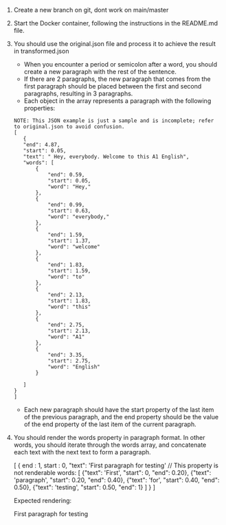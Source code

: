 1) Create a new branch on git, dont work on main/master

2) Start the Docker container, following the instructions in the README.md file.

3) You should use the original.json file and process it to achieve the result in transformed.json

    - When you encounter a period or semicolon after a word, you should create a new paragraph with the rest of the sentence.
    - If there are 2 paragraphs, the new paragraph that comes from the first paragraph should be placed between the first and second paragraphs, resulting in 3 paragraphs.
    - Each object in the array represents a paragraph with the following properties:
     ```
     NOTE: This JSON example is just a sample and is incomplete; refer to original.json to avoid confusion.
     [
        {
        "end": 4.87,
        "start": 0.05,
        "text": " Hey, everybody. Welcome to this A1 English",
        "words": [
            {
                "end": 0.59,
                "start": 0.05,
                "word": "Hey,"
            },
            {
                "end": 0.99,
                "start": 0.63,
                "word": "everybody,"
            },
            {
                "end": 1.59,
                "start": 1.37,
                "word": "welcome"
            },
            {
                "end": 1.83,
                "start": 1.59,
                "word": "to"
            },
            {
                "end": 2.13,
                "start": 1.83,
                "word": "this"
            },
            {
                "end": 2.75,
                "start": 2.13,
                "word": "A1"
            },
            {
                "end": 3.35,
                "start": 2.75,
                "word": "English"
            }
            
        ]
    }
     ]
     ```
    - Each new paragraph should have the start property of the last item of the previous paragraph, and the end property should be the value of the end property of the last item of the current paragraph.

4) You should render the words property in paragraph format. In other words, you    should iterate through the words array, and concatenate each text with the next text to form a paragraph.

    [
        {
            end : 1,
            start : 0,
            "text": 'First paragraph for testing' // This property is not renderable
            words: [
                {"text": 'First', "start": 0, "end": 0.20},
                {"text": 'paragraph', "start": 0.20, "end": 0.40},
                {"text": 'for', "start": 0.40, "end": 0.50},
                {"text": 'testing', "start": 0.50, "end": 1}
            ]
        } 
    ]
    
    Expected rendering:

    <div>
    First paragraph for testing
    </div>